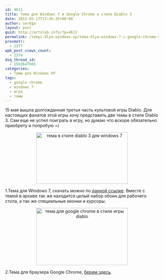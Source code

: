 ```yaml
---
id: 4611
title: Тема для Windows 7 и Google Chrome в стиле Diablo 3
date: 2012-05-17T13:45:35+00:00
author: serEga
layout: post
guid: http://artslab.info/?p=4611
permalink: /temyi-dlya-windows-xp/tema-dlya-windows-7-i-google-chrome-v-stile-diablo-3/
prosmotr:
  - 1377
wpb_post_views_count:
  - 2374
dsq_thread_id:
  - 1563647665
categories:
  - Темы для Windows XP
tags:
  - google chrome
  - windows 7
  - игра
  - темы
---
```

15 мая вышла долгожданная третья часть культовой игры Diablo. Для настоящих фанатов этой игры хочу представить две темы в стиле Diablo 3. Сам еще не успел поиграть в игру, но думаю что вскоре обязательно приобрету и попробую =)

<center>
  <a href="http://googledrive.com/host/0B9lHVSSSdxdxd0hjdUdmRzY3Tjg/Diablo3_windows_theme.jpg"><img src="http://googledrive.com/host/0B9lHVSSSdxdxd0hjdUdmRzY3Tjg/Diablo3_windows_theme-300x168.jpg" alt="тема в стиле diablo 3 для windows 7" title="Diablo3_windows_theme" width="300" height="168" class="aligncenter size-medium wp-image-4612" srcset="http://googledrive.com/host/0B9lHVSSSdxdxd0hjdUdmRzY3Tjg/Diablo3_windows_theme-300x168.jpg 300w, http://googledrive.com/host/0B9lHVSSSdxdxd0hjdUdmRzY3Tjg/Diablo3_windows_theme.jpg 610w" sizes="(max-width: 300px) 100vw, 300px" /></a>
</center>

1.Тема для Windows 7, скачать можно по [данной ссылке](http://www.mediafire.com/download.php?5c4ej29emzm8fh8). Вместе с темой в архиве так же находится целый набор обоин для рабочего стола, а так же специальные иконки и курсоры.

<center>
  <a href="http://googledrive.com/host/0B9lHVSSSdxdxd0hjdUdmRzY3Tjg/diablo3_theme_for_chrome.jpg"><img src="http://googledrive.com/host/0B9lHVSSSdxdxd0hjdUdmRzY3Tjg/diablo3_theme_for_chrome-300x187.jpg" alt="тема для google chrome в стиле игры diablo" title="diablo3_theme_for_chrome" width="300" height="187" class="aligncenter size-medium wp-image-4613" srcset="http://googledrive.com/host/0B9lHVSSSdxdxd0hjdUdmRzY3Tjg/diablo3_theme_for_chrome-300x187.jpg 300w, http://googledrive.com/host/0B9lHVSSSdxdxd0hjdUdmRzY3Tjg/diablo3_theme_for_chrome.jpg 640w" sizes="(max-width: 300px) 100vw, 300px" /></a>
</center>

2.Тема для браузера Google Chrome, [берем здесь](https://chrome.google.com/webstore/detail/pfnbkjlapbofhmbaeabglnbgjacmmmdj?hl=en).